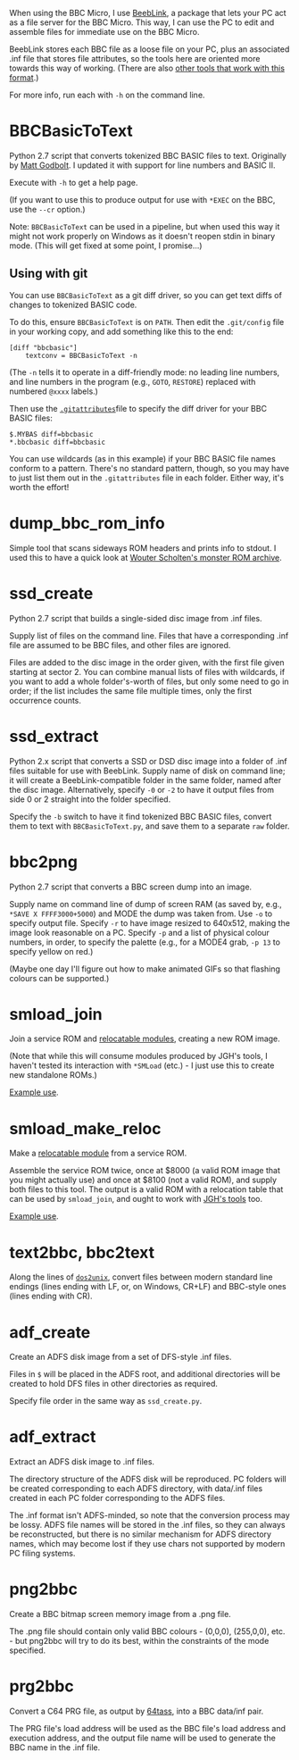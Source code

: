 When using the BBC Micro, I use
[BeebLink](https://github.com/tom-seddon/beeblink), a package that
lets your PC act as a file server for the BBC Micro. This way, I can
use the PC to edit and assemble files for immediate use on the BBC
Micro.

BeebLink stores each BBC file as a loose file on your PC, plus an
associated .inf file that stores file attributes, so the tools here
are oriented more towards this way of working. (There are also
[other tools that work with this format](https://www.stairwaytohell.com/essentials/index.html?page=homepage).)

For more info, run each with `-h` on the command line.

# BBCBasicToText

Python 2.7 script that converts tokenized BBC BASIC files to text.
Originally by [Matt Godbolt](https://github.com/mattgodbolt). I
updated it with support for line numbers and BASIC II.

Execute with `-h` to get a help page.

(If you want to use this to produce output for use with `*EXEC` on the
BBC, use the `--cr` option.)

Note: `BBCBasicToText` can be used in a pipeline, but when used this
way it might not work properly on Windows as it doesn't reopen stdin
in binary mode. (This will get fixed at some point, I promise...)

## Using with git

You can use `BBCBasicToText` as a git diff driver, so you can get text
diffs of changes to tokenized BASIC code.

To do this, ensure `BBCBasicToText` is on `PATH`. Then edit the
`.git/config` file in your working copy, and add something like this
to the end:

    [diff "bbcbasic"]
        textconv = BBCBasicToText -n

(The `-n` tells it to operate in a diff-friendly mode: no leading line
numbers, and line numbers in the program (e.g., `GOTO`, `RESTORE`)
replaced with numbered `@xxxx` labels.)

Then use the
[`.gitattributes`](http://git-scm.com/docs/gitattributes])file to
specify the diff driver for your BBC BASIC files:

    $.MYBAS diff=bbcbasic
    *.bbcbasic diff=bbcbasic

You can use wildcards (as in this example) if your BBC BASIC file
names conform to a pattern. There's no standard pattern, though, so
you may have to just list them out in the `.gitattributes` file in
each folder. Either way, it's worth the effort!

# dump_bbc_rom_info

Simple tool that scans sideways ROM headers and prints info to stdout.
I used this to have a quick look at [Wouter Scholten's monster ROM
archive](http://wouter.bbcmicro.net/bbc/bbc-software.html).

# ssd_create

Python 2.7 script that builds a single-sided disc image from .inf
files.

Supply list of files on the command line. Files that have a
corresponding .inf file are assumed to be BBC files, and other files
are ignored.

Files are added to the disc image in the order given, with the first
file given starting at sector 2. You can combine manual lists of files
with wildcards, if you want to add a whole folder's-worth of files,
but only some need to go in order; if the list includes the same file
multiple times, only the first occurrence counts.

# ssd_extract

Python 2.x script that converts a SSD or DSD disc image into a folder
of .inf files suitable for use with BeebLink. Supply name of disk on
command line; it will create a BeebLink-compatible folder in the same
folder, named after the disc image. Alternatively, specify `-0` or
`-2` to have it output files from side 0 or 2 straight into the folder
specified.

Specify the `-b` switch to have it find tokenized BBC BASIC files,
convert them to text with `BBCBasicToText.py`, and save them to a
separate `raw` folder.

# bbc2png

Python 2.7 script that converts a BBC screen dump into an image.

Supply name on command line of dump of screen RAM (as saved by, e.g.,
`*SAVE X FFFF3000+5000`) and MODE the dump was taken from. Use `-o` to
specify output file. Specify `-r` to have image resized to 640x512,
making the image look reasonable on a PC. Specify `-p` and a list of
physical colour numbers, in order, to specify the palette (e.g., for a
MODE4 grab, `-p 13` to specify yellow on red.)

(Maybe one day I'll figure out how to make animated GIFs so that
flashing colours can be supported.)

# smload_join

Join a service ROM and
[relocatable modules](http://mdfs.net/Software/BBC/Modules/ModWriting),
creating a new ROM image.

(Note that while this will consume modules produced by JGH's tools, I
haven't tested its interaction with `*SMLoad` (etc.) - I just use this
to create new standalone ROMs.)

[Example use](https://github.com/tom-seddon/beeblink/blob/5c13bcc5fd6d07d2d656df4129ef1fe694723fe8/rom/Makefile#L16).

# smload_make_reloc

Make a
[relocatable module](http://mdfs.net/Software/BBC/Modules/ModWriting)
from a service ROM.

Assemble the service ROM twice, once at $8000 (a valid ROM image that
you might actually use) and once at $8100 (not a valid ROM), and
supply both files to this tool. The output is a valid ROM with a
relocation table that can be used by `smload_join`, and ought to work
with [JGH's tools](http://mdfs.net/Software/BBC/Modules/) too.

[Example use](https://github.com/tom-seddon/startup_rom/blob/4193e31aff25d22b59f6ab099613ae7cedbe011c/Makefile#L13).

# text2bbc, bbc2text

Along the lines of [`dos2unix`](https://linux.die.net/man/1/dos2unix),
convert files between modern standard line endings (lines ending with
LF, or, on Windows, CR+LF) and BBC-style ones (lines ending with CR).

# adf_create

Create an ADFS disk image from a set of DFS-style .inf files.

Files in `$` will be placed in the ADFS root, and additional
directories will be created to hold DFS files in other directories as
required.

Specify file order in the same way as `ssd_create.py`.

# adf_extract

Extract an ADFS disk image to .inf files.

The directory structure of the ADFS disk will be reproduced. PC
folders will be created corresponding to each ADFS directory, with
data/.inf files created in each PC folder corresponding to the ADFS
files.

The .inf format isn't ADFS-minded, so note that the conversion process
may be lossy. ADFS file names will be stored in the .inf files, so
they can always be reconstructed, but there is no similar mechanism
for ADFS directory names, which may become lost if they use chars not
supported by modern PC filing systems.

# png2bbc

Create a BBC bitmap screen memory image from a .png file.

The .png file should contain only valid BBC colours - (0,0,0),
(255,0,0), etc. - but png2bbc will try to do its best, within the
constraints of the mode specified.

# prg2bbc

Convert a C64 PRG file, as output by
[64tass](http://tass64.sourceforge.net/), into a BBC data/inf pair.

The PRG file's load address will be used as the BBC file's load
address and execution address, and the output file name will be used
to generate the BBC name in the .inf file.
